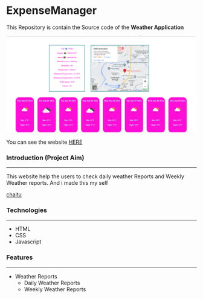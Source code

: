 # ExpenseManager

This Repository is contain the Source code of the __Weather Application__

![Home Page](/weather/images/weather.png "Home Page")

You can see the website [HERE](https://zesty-sprinkles-bc9a08.netlify.app/)

### Introduction (Project Aim)
<hr/>
This website help the users to check daily weather Reports and Weekly Weather reports. And i made this my self

[chaitu](https://github.com/soumitha18) 


### Technologies
<hr />

- HTML
- CSS
- Javascript

### Features
<hr/>

- Weather Reports
  - Daily Weather Reports
  - Weekly Weather Reports 

